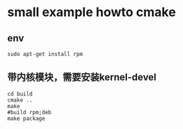 # small example howto cmake

## env
```shell
sudo apt-get install rpm
```

## 带内核模块，需要安装kernel-devel
```shell
cd build
cmake ..
make
#build rpm;deb
make package
```
